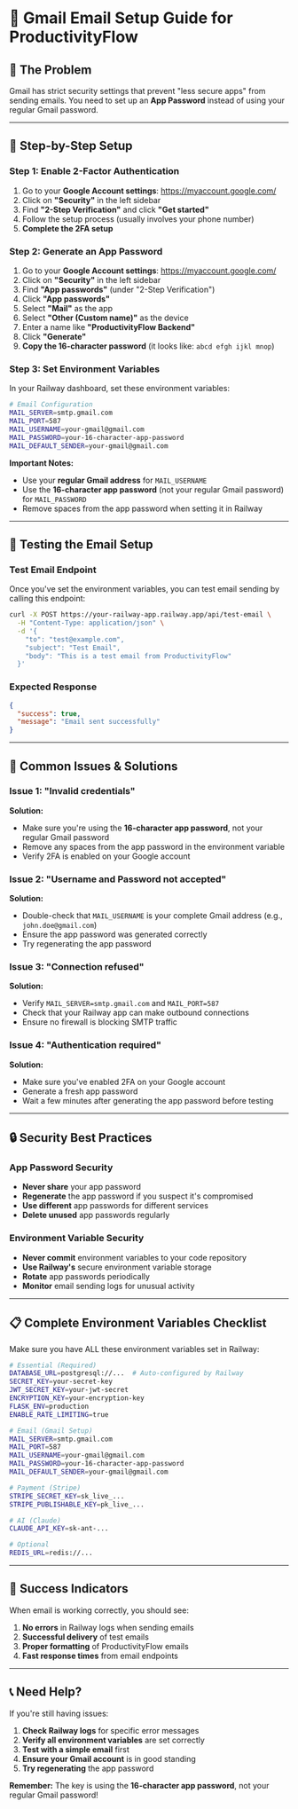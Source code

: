 # 📧 **Gmail Email Setup Guide for ProductivityFlow**

## 🎯 **The Problem**
Gmail has strict security settings that prevent "less secure apps" from sending emails. You need to set up an **App Password** instead of using your regular Gmail password.

---

## 🔧 **Step-by-Step Setup**

### **Step 1: Enable 2-Factor Authentication**
1. Go to your **Google Account settings**: https://myaccount.google.com/
2. Click on **"Security"** in the left sidebar
3. Find **"2-Step Verification"** and click **"Get started"**
4. Follow the setup process (usually involves your phone number)
5. **Complete the 2FA setup**

### **Step 2: Generate an App Password**
1. Go to your **Google Account settings**: https://myaccount.google.com/
2. Click on **"Security"** in the left sidebar
3. Find **"App passwords"** (under "2-Step Verification")
4. Click **"App passwords"**
5. Select **"Mail"** as the app
6. Select **"Other (Custom name)"** as the device
7. Enter a name like **"ProductivityFlow Backend"**
8. Click **"Generate"**
9. **Copy the 16-character password** (it looks like: `abcd efgh ijkl mnop`)

### **Step 3: Set Environment Variables**
In your Railway dashboard, set these environment variables:

```bash
# Email Configuration
MAIL_SERVER=smtp.gmail.com
MAIL_PORT=587
MAIL_USERNAME=your-gmail@gmail.com
MAIL_PASSWORD=your-16-character-app-password
MAIL_DEFAULT_SENDER=your-gmail@gmail.com
```

**Important Notes:**
- Use your **regular Gmail address** for `MAIL_USERNAME`
- Use the **16-character app password** (not your regular Gmail password) for `MAIL_PASSWORD`
- Remove spaces from the app password when setting it in Railway

---

## 🧪 **Testing the Email Setup**

### **Test Email Endpoint**
Once you've set the environment variables, you can test email sending by calling this endpoint:

```bash
curl -X POST https://your-railway-app.railway.app/api/test-email \
  -H "Content-Type: application/json" \
  -d '{
    "to": "test@example.com",
    "subject": "Test Email",
    "body": "This is a test email from ProductivityFlow"
  }'
```

### **Expected Response**
```json
{
  "success": true,
  "message": "Email sent successfully"
}
```

---

## 🚨 **Common Issues & Solutions**

### **Issue 1: "Invalid credentials"**
**Solution:**
- Make sure you're using the **16-character app password**, not your regular Gmail password
- Remove any spaces from the app password in the environment variable
- Verify 2FA is enabled on your Google account

### **Issue 2: "Username and Password not accepted"**
**Solution:**
- Double-check that `MAIL_USERNAME` is your complete Gmail address (e.g., `john.doe@gmail.com`)
- Ensure the app password was generated correctly
- Try regenerating the app password

### **Issue 3: "Connection refused"**
**Solution:**
- Verify `MAIL_SERVER=smtp.gmail.com` and `MAIL_PORT=587`
- Check that your Railway app can make outbound connections
- Ensure no firewall is blocking SMTP traffic

### **Issue 4: "Authentication required"**
**Solution:**
- Make sure you've enabled 2FA on your Google account
- Generate a fresh app password
- Wait a few minutes after generating the app password before testing

---

## 🔒 **Security Best Practices**

### **App Password Security**
- **Never share** your app password
- **Regenerate** the app password if you suspect it's compromised
- **Use different** app passwords for different services
- **Delete unused** app passwords regularly

### **Environment Variable Security**
- **Never commit** environment variables to your code repository
- **Use Railway's** secure environment variable storage
- **Rotate** app passwords periodically
- **Monitor** email sending logs for unusual activity

---

## 📋 **Complete Environment Variables Checklist**

Make sure you have ALL these environment variables set in Railway:

```bash
# Essential (Required)
DATABASE_URL=postgresql://...  # Auto-configured by Railway
SECRET_KEY=your-secret-key
JWT_SECRET_KEY=your-jwt-secret
ENCRYPTION_KEY=your-encryption-key
FLASK_ENV=production
ENABLE_RATE_LIMITING=true

# Email (Gmail Setup)
MAIL_SERVER=smtp.gmail.com
MAIL_PORT=587
MAIL_USERNAME=your-gmail@gmail.com
MAIL_PASSWORD=your-16-character-app-password
MAIL_DEFAULT_SENDER=your-gmail@gmail.com

# Payment (Stripe)
STRIPE_SECRET_KEY=sk_live_...
STRIPE_PUBLISHABLE_KEY=pk_live_...

# AI (Claude)
CLAUDE_API_KEY=sk-ant-...

# Optional
REDIS_URL=redis://...
```

---

## 🎉 **Success Indicators**

When email is working correctly, you should see:

1. **No errors** in Railway logs when sending emails
2. **Successful delivery** of test emails
3. **Proper formatting** of ProductivityFlow emails
4. **Fast response times** from email endpoints

---

## 📞 **Need Help?**

If you're still having issues:

1. **Check Railway logs** for specific error messages
2. **Verify all environment variables** are set correctly
3. **Test with a simple email** first
4. **Ensure your Gmail account** is in good standing
5. **Try regenerating** the app password

**Remember:** The key is using the **16-character app password**, not your regular Gmail password! 